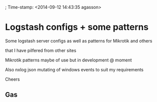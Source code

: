 ; Time-stamp: <2014-09-12 14:43:35 agasson>

Logstash configs + some patterns
================================

Some logstash server configs as well as patterns for Mikrotik and others

that I have pilfered from other sites

Mikrotik patterns maybe of use but in development @ moment

Also nxlog json mutating of windows events to suit my requirements

Cheers


Gas
---
